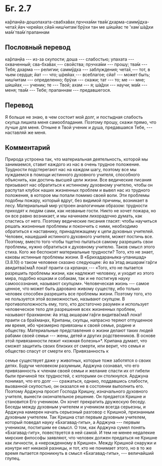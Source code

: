 # Бг. 2.7

ка̄рпан̣йа-дошопахата-свабха̄вах̣ пр̣ччха̄ми тва̄м̇ дхарма-саммӯд̣ха-чета̄х̣ йач
чхрейах̣ сйа̄н ниш́читам̇ брӯхи тан ме ш́ишйас те 'хам̇ ш́а̄дхи ма̄м̇ тва̄м̇
прапаннам

## Пословный перевод

ка̄рпан̣йа --- из-за скупости; доша --- слабостью; упахата --- охваченный;
сва-бха̄вах̣ --- свойства; пр̣ччха̄ми --- прошу; тва̄м --- Тебя; дхарма ---
религии; саммӯд̣ха --- заблуждения; чета̄х̣ --- тот, в чьем сердце; йат ---
что; ш́рейах̣ --- всеблагое; сйа̄т --- может быть; ниш́читам ---
определенно; брӯхи --- скажи; тат --- то; ме --- мне; ш́ишйах̣ --- ученик;
те --- Твой; ахам --- я; ш́а̄дхи --- научи; ма̄м --- меня; тва̄м --- Тебе;
прапаннам --- предавшегося.

## Перевод

Я больше не знаю, в чем состоит мой долг, и постыдная слабость скупца
лишила меня самообладания. Поэтому прошу, скажи прямо, что лучше для
меня. Отныне я Твой ученик и душа, предавшаяся Тебе, --- наставляй же
меня.

## Комментарий

Природа устроена так, что материальная деятельность, которой мы
занимаемся, ставит каждого из нас в очень трудное положение. Трудности
подстерегают нас на каждом шагу, поэтому все мы нуждаемся в помощи
истинного духовного учителя, способного объяснить, как достичь высшей
цели жизни. Все ведические писания призывают нас обратиться к истинному
духовному учителю, чтобы он распутал клубок наших жизненных проблем и
вывел нас из трудного положения, в которое мы попали помимо своей воли.
Эти проблемы подобны пожару, который вдруг, без видимой причины,
возникает в лесу. Материальный мир устроен аналогичным образом:
трудности приходят к людям сами, как незваные гости. Никто не хочет
пожара, но он все равно возникает, и мы начинаем лихорадочно думать, как
спастись от него. Поэтому ведические писания гласят: чтобы научиться
решать жизненные проблемы и покончить с ними, необходимо обратиться к
наставнику, принадлежащему к цепи духовных учителей. Человек, нашедший
истинного духовного учителя, может постичь все. Поэтому, вместо того
чтобы тщетно пытаться самому разрешить свои проблемы, нужно обратиться к
духовному учителю. Таков смысл этого стиха. Кого же беспокоят
материальные трудности? Того, кто не знает, каковы истинные проблемы
жизни. В «Брихадараньяка-упанишад» (3.8.10) о таком человеке сказано
следующее: йо ва̄ этад акшарам̇ га̄рги авидитва̄сма̄л̐ лока̄т праити са кр̣пан̣ах̣
--- «Того, кто не пытается разрешить проблемы жизни, как надлежит
человеку, и уходит из этого мира, подобно кошкам и собакам, так и не
постигнув науку самоосознания, называют скупцом». Человеческая жизнь ---
самое ценное, что может быть даровано живому существу, ибо только
человек способен разрешить все проблемы жизни. Поэтому того, кто не
пользуется этой возможностью, называют скупцом. В противоположность ему,
того, кто достаточно разумен и использует человеческое тело для
разрешения всех жизненных проблем, называют брахманом: йа этад акшарам̇
га̄рги видитва̄сма̄л̐ лока̄т праити са бра̄хман̣ах̣. Крипаны, скупцы, напрасно
теряют отпущенное им время, ибо чрезмерно привязаны к своей семье,
родине и обществу. Материальные представления о жизни делают таких людей
рабами своей семьи --- жены, детей и других родственников. В основе этой
привязанности лежит «кожная болезнь»\*. Крипана думает, что сможет
защитить своих близких от смерти, или верит, что семья и общество спасут
от смерти его. Привязанность к

семье существует даже у животных, которые тоже заботятся о своих детях.
Будучи человеком разумным, Арджуна сознавал, что его привязанность к
членам своей семьи и желание спасти их от гибели были причиной тех
трудностей, с которыми он столкнулся. Арджуна понимал, что его долг ---
сражаться, однако, поддавшись слабости, вызванной скупостью, он оказался
не в состоянии выполнить его. Поэтому Арджуна просит Господа Кришну,
изначального духовного учителя, вынести окончательное решение. Он
предается Кришне и становится Его учеником. Он хочет прекратить
дружескую беседу. Беседы между духовным учителем и учеником всегда
серьезны, и Арджуна намерен начать серьезный разговор с Кришной,
признанным духовным учителем. Так Кришна стал первым духовным учителем,
который поведал науку «Бхагавад-гиты», а Арджуна --- первым учеником,
постигшим ее смысл. О том, как Арджуна сумел понять «Бхагавад-гиту»,
повествуется в ней самой. И тем не менее недалекие мирские философы
заявляют, что человек должен предаться не Кришне как личности, а
«нерожденному в Кришне». Между Кришной снаружи и изнутри нет никакой
разницы, и тот, кто не понимает этого, но в то же время пытается
проникнуть в смысл «Бхагавад-гиты», --- величайший глупец.
